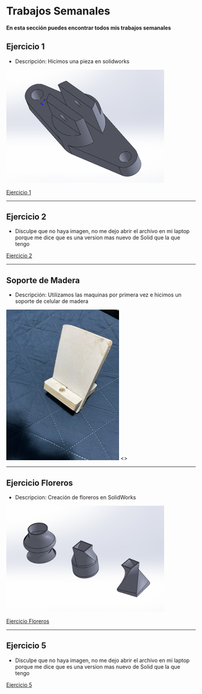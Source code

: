 # **Trabajos Semanales**

**En esta sección puedes encontrar todos mis trabajos semanales**


## **Ejercicio 1**

- Descripción: Hicimos una pieza en solidworks

<img src = "./recursos/imgs/proyecto_sem1_1.png" alt="proyectosem1" width="420">

[Ejercicio 1](recursos/archivos/Ejercicio_5.SLDPRT)

---

## **Ejercicio 2**

- Disculpe que no haya imagen, no me dejo abrir el archivo en mi laptop porque me dice que es una version mas nuevo de Solid que la que tengo

[Ejercicio 2](recursos/archivos/Ejercicio2.SLDPRT)

---

## **Soporte de Madera**

- Descripción: Utilizamos las maquinas por primera vez e hicimos un soporte de celular de madera 

<img src = "./recursos/imgs/soportemadera.jpeg" alt="soportemadera" width="300">
<>

---

## **Ejercicio Floreros**

- Descripcion: Creación de floreros en SolidWorks

<img src = "./recursos/imgs/Florero.jpeg" alt="Florero" width="420">
  
[Ejercicio Floreros](recursos/archivos/Florero.SLDPRT)

---

## **Ejercicio 5**

- Disculpe que no haya imagen, no me dejo abrir el archivo en mi laptop porque me dice que es una version mas nuevo de Solid que la que tengo

[Ejercicio 5](recursos/archivos/Ejercicio_5.SLDPRT)



